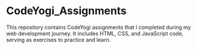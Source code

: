 # CodeYogi_Assignments
This repository contains CodeYogi assignments that I completed during my web development journey. It includes HTML, CSS, and JavaScript code, serving as exercises to practice and learn.
